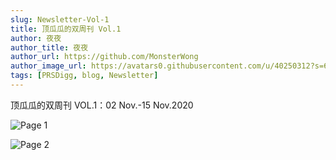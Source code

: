 ```yaml
---
slug: Newsletter-Vol-1
title: 顶瓜瓜的双周刊 Vol.1
author: 夜夜
author_title: 夜夜
author_url: https://github.com/MonsterWong
author_image_url: https://avatars0.githubusercontent.com/u/40250312?s=60&v=4
tags: [PRSDigg, blog, Newsletter]
---
```


顶瓜瓜的双周刊 
VOL.1：02 Nov.-15 Nov.2020

![Page 1](https://user-images.githubusercontent.com/40250312/100158998-4e21f400-2ead-11eb-86cb-2fa05370ccf6.png)


![Page 2](https://user-images.githubusercontent.com/40250312/100159015-524e1180-2ead-11eb-8516-c415ab28b97b.png)
